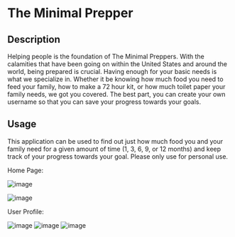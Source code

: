 # The Minimal Prepper


## Description
Helping people is the foundation of The Minimal Preppers. With the calamities that have been going on within the United States and around the world, being prepared is crucial. Having enough for your basic needs is what we specialize in.  Whether it be knowing how much food you need to feed your family, how to make a 72 hour kit, or how much toilet paper your family needs, we got you covered. The best part, you can create your own username so that you can save your progress towards your goals. 

## Usage 
This application can be used to find out just how much food you and your family need for a given amount of time (1, 3, 6, 9, or 12 months) and keep track of your progress towards your goal. Please only use for personal use. 

Home Page:

![image](https://user-images.githubusercontent.com/72768805/110228217-9d1ff200-7ebc-11eb-872a-b98c73bf56ec.png)

![image](https://user-images.githubusercontent.com/72768805/110228237-c6408280-7ebc-11eb-910e-179973e026ff.png)

User Profile: 

![image](https://user-images.githubusercontent.com/72768805/110228268-00aa1f80-7ebd-11eb-8cb6-be1fa43f0af9.png)
![image](https://user-images.githubusercontent.com/72768805/110228328-81691b80-7ebd-11eb-843b-747ddf2fc06d.png)
![image](https://user-images.githubusercontent.com/72768805/110228392-f0df0b00-7ebd-11eb-8860-f58e85cbd901.png)

<!-- [Click to view walk through video]( ) -->

